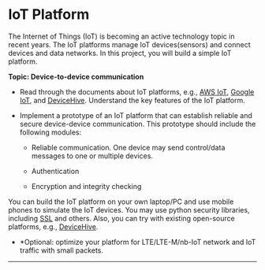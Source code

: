 # IoT Platform

The Internet of Things (IoT) is becoming an active technology topic in recent years. The
IoT platforms manage IoT devices(sensors) and connect devices and data networks. In
this project, you will build a simple IoT platform.

**Topic: Device-to-device communication** 

- Read through the documents about IoT platforms, e.g., [AWS IoT](https://aws.amazon.com/iot/), [Google IoT](https://cloud.google.com/solutions/iot#:~:text=Google%20Cloud%20IoT%20is%20a,for%20all%20your%20IoT%20needs), and [DeviceHive](https://www.hologram.io/). Understand the key features of the IoT platform.

- Implement a prototype of an IoT platform that can establish reliable and secure device-device communication. This prototype should include the following modules:

    - Reliable communication. One device may send control/data messages to one or multiple devices.

    - Authentication 

    - Encryption and integrity checking

You can build the IoT platform on your own laptop/PC and use mobile phones to simulate the IoT devices. You may use python security libraries, including [SSL](https://docs.python.org/2/library/ssl.html) and others. Also, you can try with existing open-source platforms, e.g., [DeviceHive](https://www.hologram.io/).

- *Optional: optimize your platform for LTE/LTE-M/nb-IoT network and IoT traffic with small packets.



---
